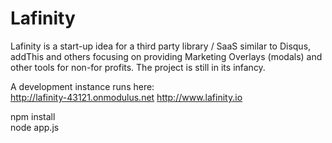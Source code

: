 # Lafinity

Lafinity is a start-up idea for a third party library / SaaS similar to Disqus, addThis and others focusing on providing Marketing Overlays (modals) and other tools for non-for profits.
The project is still in its infancy. 

A development instance runs here:  
http://lafinity-43121.onmodulus.net
http://www.lafinity.io

npm install  
node app.js

